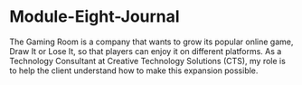 # Module-Eight-Journal
The Gaming Room is a company that wants to grow its popular online game, Draw It or Lose It, so that players can enjoy it on different platforms. As a Technology Consultant at Creative Technology Solutions (CTS), my role is to help the client understand how to make this expansion possible. 
